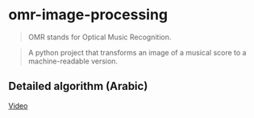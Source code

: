 # omr-image-processing
> OMR stands for Optical Music Recognition.

> A python project that transforms an image of a musical score to a machine-readable version.
## Detailed algorithm (Arabic)
[Video](https://youtu.be/3qBF8fCx9HM)
